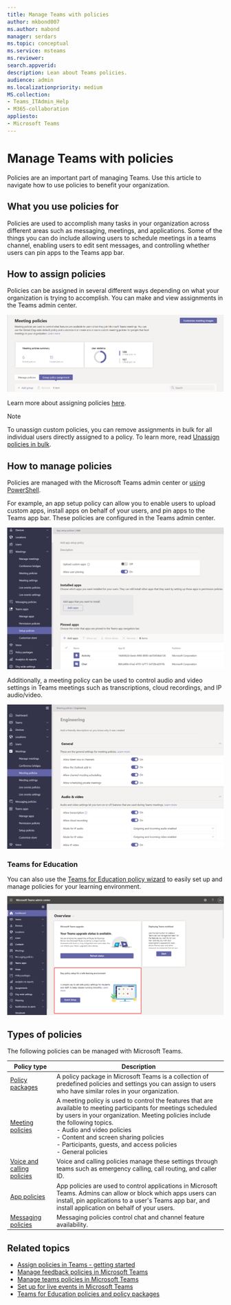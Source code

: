```yaml
---
title: Manage Teams with policies
author: mkbond007
ms.author: mabond
manager: serdars
ms.topic: conceptual
ms.service: msteams
ms.reviewer: 
search.appverid: 
description: Lean about Teams policies.
audience: admin
ms.localizationpriority: medium
MS.collection: 
- Teams_ITAdmin_Help
- M365-collaboration
appliesto: 
- Microsoft Teams
---
```


# Manage Teams with policies

Policies are an important part of managing Teams. Use this article to navigate how to use policies to benefit your organization.

## What you use policies for

Policies are used to accomplish many tasks in your organization across different areas such as messaging, meetings, and applications. Some of the things you can do include allowing users to schedule meetings in a teams channel, enabling users to edit sent messages, and controlling whether users can pin apps to the Teams app bar.

## How to assign policies

Policies can be assigned in several different ways depending on what your organization is trying to accomplish. You can make and view assignments in the Teams admin center.

![Screenshot of group policy assignment.](media/group-policy-assignment.png)

Learn more about assigning policies [here](policy-assignment-overview.md).

> [!NOTE]
> To unassign custom policies, you can remove assignments in bulk for all individual users directly assigned to a policy. To learn more, read [Unassign policies in bulk](assign-policies-users-and-groups.md#unassign-policies-in-bulk).

## How to manage policies

Policies are managed with the Microsoft Teams admin center or [using PowerShell](./teams-powershell-managing-teams.md#manage-policies-via-powershell).

For example, an app setup policy can allow you to enable users to upload custom apps, install apps on behalf of your users, and pin apps to the Teams app bar. These policies are configured in the Teams admin center.

![Screenshot of app setup policy.](media/app-setup-policy.png)

Additionally, a meeting policy can be used to control audio and video settings in Teams meetings such as transcriptions, cloud recordings, and IP audio/video.

![Screenshot of meeting policy.](media/engineering-meeting-policy.png)

### Teams for Education

You can also use the [Teams for Education policy wizard](easy-policy-setup-edu.md) to easily set up and manage policies for your learning environment.

![Screenshot of Teams for Education policy wizard.](media/easy-policy-setup-quick-setup.png)

## Types of policies

The following policies can be managed with Microsoft Teams.

Policy type | Description
------------|------------
[Policy packages](manage-policy-packages.md) | A policy package in Microsoft Teams is a collection of predefined policies and settings you can assign to users who have similar roles in your organization.
[Meeting policies](meeting-policies-overview.md) | A meeting policy is used to control the features that are available to meeting participants for meetings scheduled by users in your organization. Meeting policies include the following topics.<br> - Audio and video policies<br> - Content and screen sharing policies<br> - Participants, guests, and access policies<br> - General policies
[Voice and calling policies](voice-and-calling-policies.md)| Voice and calling policies manage these settings through teams such as emergency calling, call routing, and caller ID.
[App policies](app-policies.md)| App policies are used to control applications in Microsoft Teams. Admins can allow or block which apps users can install, pin applications to a user's Teams app bar, and install application on behalf of your users.
[Messaging policies](messaging-policies-in-teams.md)| Messaging policies control chat and channel feature availability.

## Related topics

* [Assign policies in Teams - getting started](policy-assignment-overview.md)
* [Manage feedback policies in Microsoft Teams](manage-feedback-policies-in-teams.md)
* [Manage teams policies in Microsoft Teams](teams-policies.md)
* [Set up for live events in Microsoft Teams](teams-live-events/set-up-for-teams-live-events.md)
* [Teams for Education policies and policy packages](policy-packages-edu.md)